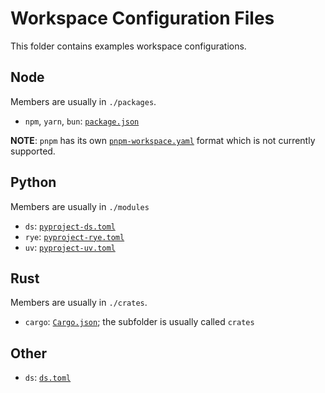 # Workspace Configuration Files

This folder contains examples workspace configurations.

## Node

Members are usually in `./packages`.

- `npm`, `yarn`, `bun`: [`package.json`](./package.json)

**NOTE**: `pnpm` has its own [`pnpm-workspace.yaml`](https://pnpm.io/pnpm-workspace_yaml) format which is not currently supported.

## Python

Members are usually in `./modules`

- `ds`: [`pyproject-ds.toml`](./pyproject-ds.toml)
- `rye`: [`pyproject-rye.toml`](./pyproject-rye.toml)
- `uv`: [`pyproject-uv.toml`](./pyproject-uv.toml)

## Rust

Members are usually in `./crates`.

- `cargo`: [`Cargo.json`](./Cargo.toml); the subfolder is usually called `crates`

## Other

- `ds`: [`ds.toml`](./ds.toml)
